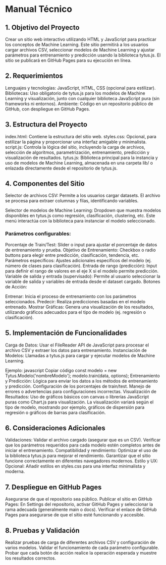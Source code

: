 # Manual Técnico
## 1. Objetivo del Proyecto
Crear un sitio web interactivo utilizando HTML y JavaScript para practicar los conceptos de Machine Learning. Este sitio permitirá a los usuarios cargar archivos CSV, seleccionar modelos de Machine Learning y ajustar parámetros para entrenamiento y predicción usando la biblioteca tytus.js. El sitio se publicará en GitHub Pages para su ejecución en línea.

## 2. Requerimientos
Lenguajes y tecnologías: JavaScript, HTML, CSS (opcional para estilizar).
Bibliotecas: Uso obligatorio de tytus.js para los modelos de Machine Learning y visualización, junto con cualquier biblioteca JavaScript pura (sin frameworks ni entornos).
Ambiente: Código en un repositorio público de GitHub, con despliegue en GitHub Pages.
## 3. Estructura del Proyecto
index.html: Contiene la estructura del sitio web.
styles.css: Opcional, para estilizar la página y proporcionar una interfaz amigable y minimalista.
script.js: Controla la lógica del sitio, incluyendo la carga de archivos, selección de algoritmos, parametrización, entrenamiento, predicción y visualización de resultados.
tytus.js: Biblioteca principal para la instancia y uso de modelos de Machine Learning, almacenada en una carpeta lib/ o enlazada directamente desde el repositorio de tytus.js.
## 4. Componentes del Sitio
Selector de archivos CSV: Permite a los usuarios cargar datasets. El archivo se procesa para extraer columnas y filas, identificando variables.

Selector de modelos de Machine Learning: Dropdown que muestra modelos disponibles en tytus.js como regresión, clasificación, clustering, etc. Este menú interactúa con la biblioteca para instanciar el modelo seleccionado.

### Parámetros configurables:

Porcentaje de Train/Test: Slider o input para ajustar el porcentaje de datos de entrenamiento y prueba.
Objetivo de Entrenamiento: Checkbox o radio buttons para elegir entre predicción, clasificación, tendencia, etc.
Parámetros específicos: Ajustes adicionales específicos del modelo (ej. número de clases para clasificación).
Entrada de rango (predicción): Input para definir el rango de valores en el eje X si el modelo permite predicción.
Variable de salida y entrada (supervisado): Permite al usuario seleccionar la variable de salida y variables de entrada desde el dataset cargado.
Botones de Acción:

Entrenar: Inicia el proceso de entrenamiento con los parámetros seleccionados.
Predecir: Realiza predicciones basadas en el modelo entrenado.
Mostrar Gráficas: Genera una visualización de los resultados, utilizando gráficos adecuados para el tipo de modelo (ej. regresión o clasificación).
## 5. Implementación de Funcionalidades
Carga de Datos:
Usar el FileReader API de JavaScript para procesar el archivo CSV y extraer los datos para entrenamiento.
Instanciación de Modelos:
Llamadas a tytus.js para cargar y ejecutar modelos de Machine Learning. 

Ejemplo:
javascript
Copiar código
const modelo = new Tytus.Modelo('nombreModelo');
modelo.train(data, options);
Entrenamiento y Predicción:
Lógica para enviar los datos a los métodos de entrenamiento y predicción.
Configuración de los porcentajes de train/test.
Manejo de errores o advertencias para configuraciones incorrectas.
Visualización de Resultados:
Uso de gráficos básicos con canvas o librerías JavaScript puras como Chart.js para visualización.
La visualización variará según el tipo de modelo, mostrando por ejemplo, gráficos de dispersión para regresión o gráficos de barras para clasificación.
## 6. Consideraciones Adicionales
Validaciones:
Validar el archivo cargado (asegurar que es un CSV).
Verificar que los parámetros requeridos para cada modelo estén completos antes de iniciar el entrenamiento.
Compatibilidad y rendimiento:
Optimizar el uso de la biblioteca tytus.js para mejorar el rendimiento.
Garantizar que el sitio funcione correctamente en diferentes navegadores modernos.
Estilo y UX:
Opcional: Añadir estilos en styles.css para una interfaz minimalista y moderna.
## 7. Despliegue en GitHub Pages
Asegurarse de que el repositorio sea público.
Publicar el sitio en GitHub Pages:
En Settings del repositorio, activar GitHub Pages y seleccionar la rama adecuada (generalmente main o docs).
Verificar el enlace de GitHub Pages para asegurarse de que el sitio esté funcionando y accesible.
## 8. Pruebas y Validación
Realizar pruebas de carga de diferentes archivos CSV y configuración de varios modelos.
Validar el funcionamiento de cada parámetro configurable.
Probar que cada botón de acción realice la operación esperada y muestre los resultados correctos.
